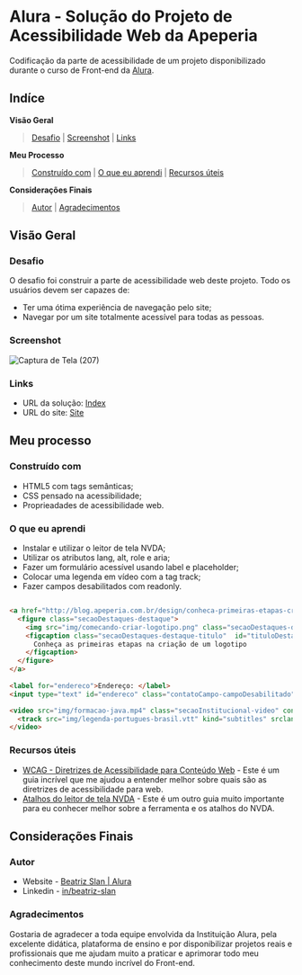 # Alura - Solução do Projeto de Acessibilidade Web da Apeperia

Codificação da parte de acessibilidade de um projeto disponibilizado durante o curso de Front-end da [Alura](https://www.alura.com.br/formacao-front-end).

## Indíce

**Visão Geral**
>[Desafio](#desafio) |
>[Screenshot](#screenshot) |
>[Links](#links)

**Meu Processo**
>[Construído com](#construído-com) | 
>[O que eu aprendi](#o-que-eu-aprendi) | 
>[Recursos úteis](#recursos-úteis)

**Considerações Finais** 
>[Autor](#autor) |
>[Agradecimentos](#agradecimentos)


## Visão Geral

### Desafio

O desafio foi construir a parte de acessibilidade web deste projeto. Todo os usuários devem ser capazes de:

- Ter uma ótima experiência de navegação pelo site;
- Navegar por um site totalmente acessível para todas as pessoas. 

### Screenshot

![Captura de Tela (207)](https://user-images.githubusercontent.com/105252003/182256887-c276b7bb-29e9-4a65-b2ba-15980e7b0db3.png)

### Links

- URL da solução: [Index](https://github.com/beatrizslan/Projeto-Alura-Acessibilidade-Web/blob/main/docs/index.html)
- URL do site: [Site](https://beatrizslan.github.io/Projeto-Alura-Acessibilidade-Web/)

## Meu processo

### Construído com

- HTML5 com tags semânticas;
- CSS pensado na acessibilidade;
- Proprieadades de acessibilidade web.

### O que eu aprendi

- Instalar e utilizar o leitor de tela NVDA;
- Utilizar os atributos lang, alt, role e aria;
- Fazer um formulário acessível usando label e placeholder;
- Colocar uma legenda em vídeo com a tag track;
- Fazer campos desabilitados com readonly.

```HTML

<a href="http://blog.apeperia.com.br/design/conheca-primeiras-etapas-criacao-logotipo-teste-teste" class="secaoDestaques-link" aria-labelledby="tituloDestaque1">
  <figure class="secaoDestaques-destaque">
    <img src="img/comecando-criar-logotipo.png" class="secaoDestaques-destaque-img" alt="Ferramentas de designer. Ilustração">
    <figcaption class="secaoDestaques-destaque-titulo"  id="tituloDestaque1">
      Conheça as primeiras etapas na criação de um logotipo
    </figcaption>
  </figure>
</a>
        
<label for="endereco">Endereço: </label>
<input type="text" id="endereco" class="contatoCampo-campoDesabilitado" readonly>

<video src="img/formacao-java.mp4" class="secaoInstitucional-video" controls>
  <track src="img/legenda-portugues-brasil.vtt" kind="subtitles" srclang="pt-br" label="Português (Brasil)">
</video>
```

### Recursos úteis

- [WCAG - Diretrizes de Acessibilidade para Conteúdo Web](https://www.w3.org/Translations/WCAG20-pt-br/) - Este é um guia incrível que me ajudou a entender melhor sobre quais são as diretrizes de acessibilidade para web. 
- [Atalhos do leitor de tela NVDA](https://webaim.org/resources/shortcuts/nvda) - Este é um outro guia muito importante para eu conhecer melhor sobre a ferramenta e os atalhos do NVDA.
  

## Considerações Finais

### Autor

- Website - [Beatriz Slan | Alura](https://beatrizslan.github.io/Projeto-Alura-Acessibilidade-Web/)
- Linkedin - [in/beatriz-slan](https://www.linkedin.com/in/beatriz-slan-2324a4173/)


### Agradecimentos

Gostaria de agradecer a toda equipe envolvida da Instituição Alura, pela excelente didática, plataforma de ensino e por disponibilizar projetos reais e profissionais que me ajudam muito a praticar e aprimorar todo meu conhecimento deste mundo incrível do Front-end.
